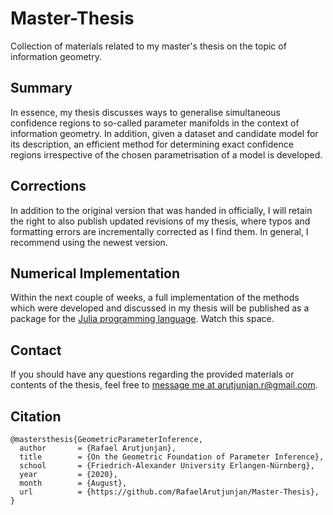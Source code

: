 # Master-Thesis
Collection of materials related to my master's thesis on the topic of information geometry.


Summary
-------
In essence, my thesis discusses ways to generalise simultaneous confidence regions to so-called parameter manifolds in the context of information geometry. In addition, given a dataset and candidate model for its description, an efficient method for determining exact confidence regions irrespective of the chosen parametrisation of a model is developed.



Corrections
-----------
In addition to the original version that was handed in officially, I will retain the right to also publish updated revisions of my thesis, where typos and formatting errors are incrementally corrected as I find them. In general, I recommend using the newest version.


## Numerical Implementation
Within the next couple of weeks, a full implementation of the methods which were developed and discussed in my thesis will be published as a package for the [Julia programming language](https://github.com/JuliaLang/julia). Watch this space.



Contact
-------
If you should have any questions regarding the provided materials or contents of the thesis, feel free to [message me at arutjunjan.r@gmail.com](mailto:arutjunjan.r@gmail.com?subject=[GitHub]%20Master-Thesis).


Citation
--------
```
@mastersthesis{GeometricParameterInference,
  author       = {Rafael Arutjunjan},
  title        = {On the Geometric Foundation of Parameter Inference},
  school       = {Friedrich-Alexander University Erlangen-Nürnberg},
  year         = {2020},
  month        = {August},
  url          = {https://github.com/RafaelArutjunjan/Master-Thesis},
}
```
